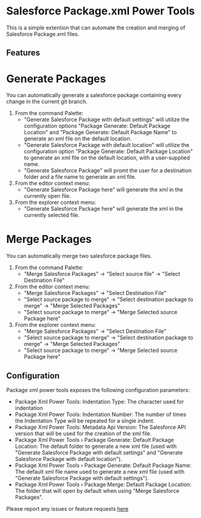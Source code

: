 # Salesforce Package.xml Power Tools

This is a simple extention that can automate the creation and merging of Salesforce Package.xml files.

## Features

# Generate Packages

You can automatically generate a salesforce package containing every change in the current git branch.
1. From the command Palette:
    * "Generate Salesforce Package with default settings" will utilize the configuration options "Package Generate: Default Package Location" and "Package Generate: Default Package Name"  to generate an xml file on the default location.
    * "Generate Salesforce Package with default location" will utilize the configuration option "Package Generate: Default Package Location" to generate an xml file on the default location, with a user-supplied name.
    * "Generate Salesforce Package" will promt the user for a destination folder and a file name to generate an xml file.
2. From the editor context menu:
    * "Generate Salesforce Package here" will generate the xml in the currently open file.
3. From the explorer context menu:
    * "Generate Salesforce Package here" will generate the xml in the currently selected file.

# Merge Packages

You can automatically merge two salesforce package files.
1. From the command Palette:
    * "Merge Salesforce Packages" -> "Select source file" -> "Select Destination File"
2. From the editor context menu:
    * "Merge Salesforce Packages" -> "Select Destination File"
    * "Select source package to merge" -> "Select destination package to merge" -> "Merge Selected Packages"
    * "Select source package to merge" -> "Merge Selected source Package here"
3. From the explorer context menu:
    * "Merge Salesforce Packages" -> "Select Destination File"
    * "Select source package to merge" -> "Select destination package to merge" -> "Merge Selected Packages"
    * "Select source package to merge" -> "Merge Selected source Package here"

## Configuration

Package xml power tools exposes the following configuration parameters:
* Package Xml Power Tools: Indentation Type: The character used for indentation
* Package Xml Power Tools: Indentation Number: The number of times the Indentation Type will be repeated for a single indent.
* Package Xml Power Tools: Metadata Api Version: The Salesforce API version that will be used for the creation of the xml file.
* Package Xml Power Tools › Package Generate: Default Package Location: The default folder to generate a new xml file (used with "Generate Salesforce Package with default settings" and "Generate Salesforce Package with default location").
* Package Xml Power Tools › Package Generate: Default Package Name: The default xml file name used to generate a new xml file (used with "Generate Salesforce Package with default settings").
* Package Xml Power Tools › Package Merge: Default Package Location: The folder that will open by default when using "Merge Salesforce Packages".


Please report any issues or feature requests [here](https://github.com/AndronikosKon/salesforce-package-xml-power-tools/issues)
